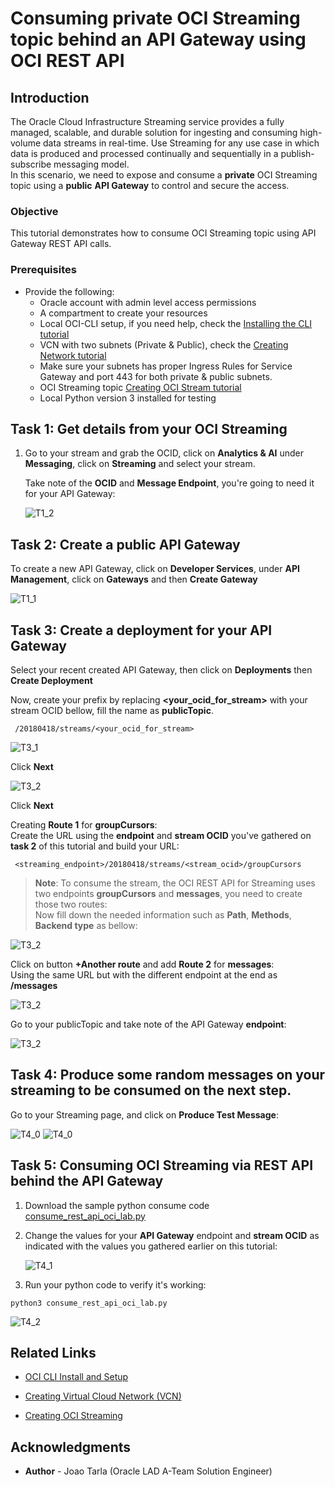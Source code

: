 
# Consuming private OCI Streaming topic behind an API Gateway using OCI REST API


## Introduction

The Oracle Cloud Infrastructure Streaming service provides a fully managed, scalable, and durable solution for ingesting and consuming high-volume data streams in real-time. Use Streaming for any use case in which data is produced and processed continually and sequentially in a publish-subscribe messaging model.  
In this scenario, we need to expose and consume a **private** OCI Streaming topic using a **public** **API Gateway** to control and secure the access.


### Objective  

This tutorial demonstrates how to consume OCI Streaming topic using API Gateway REST API calls.

### Prerequisites

* Provide the following:  
   - Oracle account with admin level access permissions
   - A compartment to create your resources
   - Local OCI-CLI setup, if you need help, check the [Installing the CLI tutorial](https://docs.oracle.com/en-us/iaas/Content/API/SDKDocs/cliinstall.htm)
   - VCN with two subnets (Private & Public), check the [Creating Network tutorial](https://docs.oracle.com/en-us/iaas/Content/GSG/Tasks/creatingnetwork.htm)
   - Make sure your subnets has proper Ingress Rules for Service Gateway and port 443 for both private & public subnets.
   - OCI Streaming topic [Creating OCI Stream tutorial](https://docs.oracle.com/en-us/iaas/Content/Streaming/Tasks/creatingstreamsandstreampools_create-stream.htm)
   - Local Python version 3 installed for testing


## Task 1: Get details from your OCI Streaming

   1. Go to your stream and grab the OCID, click on **Analytics & AI** under **Messaging**, click on **Streaming** and select your stream.

      Take note of the **OCID** and **Message Endpoint**, you're going to need it for your API Gateway:  

      ![T1_2](images/task1_2_get_streaming_details.png "T1_2")

## Task 2: Create a public API Gateway  

To create a new API Gateway, click on **Developer Services**, under **API Management**, click on **Gateways** and then **Create Gateway**

   ![T1_1](images/task1_1_create_api_gateway.png "T1_1")

## Task 3: Create a deployment for your API Gateway

Select your recent created API Gateway, then click on **Deployments** then **Create Deployment** 

Now, create your prefix by replacing **<your_ocid_for_stream>** with your stream OCID bellow, fill the name as **publicTopic**.  


  ```
   /20180418/streams/<your_ocid_for_stream>
  ```

   ![T3_1](images/task3_1_create_deployment_1.png "T3_1")  
   
   Click **Next**  

   ![T3_2](images/task3_1_create_deployment_2.png "T3_2")  

   Click **Next**  

Creating **Route 1** for **groupCursors**:  
Create the URL using the **endpoint** and **stream OCID** you've gathered on **task 2** of this tutorial and build your URL:

   ``` 
    <streaming_endpoint>/20180418/streams/<stream_ocid>/groupCursors
   ```

>**Note**: To consume the stream, the OCI REST API for Streaming uses two endpoints **groupCursors** and **messages**, you need to create those two routes:  
Now fill down the needed information such as **Path**, **Methods**, **Backend type** as bellow:  

   ![T3_2](images/task3_1_create_deployment_3.png "T3_2")  

Click on button **+Another route** and add **Route 2** for **messages**:  
Using the same URL but with the different endpoint at the end as **/messages**  

   ![T3_2](images/task3_1_create_deployment_4.png "T3_2")  


Go to your publicTopic and take note of the API Gateway **endpoint**:  
   
   ![T3_2](images/task3_1_create_deployment_5.png "T3_2")  


## Task 4: Produce some random messages on your streaming to be consumed on the next step. 

Go to your Streaming page, and click on **Produce Test Message**:  

  ![T4_0](images/task4_0_produce.png "T4_0")
  ![T4_0](images/task4_0_produce_2.png "T4_0")
  

## Task 5: Consuming OCI Streaming via REST API behind the API Gateway  

   1. Download the sample python consume code [consume_rest_api_oci_lab.py](./files/consume_rest_api_oci_lab.py)

   2. Change the values for your **API Gateway** endpoint and **stream OCID** as indicated with the values you gathered earlier on this tutorial:   

      ![T4_1](images/task4_1_variables.png "T4_1")

   3. Run your python code to verify it's working:  
     
   ```
   python3 consume_rest_api_oci_lab.py
   ```

   ![T4_2](images/task4_2_final_testing.png "T4_2")   


## Related Links

- [OCI CLI Install and Setup](https://docs.oracle.com/en-us/iaas/Content/API/SDKDocs/cliinstall.htm)

- [Creating Virtual Cloud Network (VCN)](https://docs.oracle.com/en-us/iaas/Content/GSG/Tasks/creatingnetwork.htm)

- [Creating OCI Streaming](https://docs.oracle.com/en-us/iaas/Content/Streaming/Tasks/creatingstreamsandstreampools_create-stream.htm)

## Acknowledgments

* **Author** - Joao Tarla (Oracle LAD A-Team Solution Engineer)  

